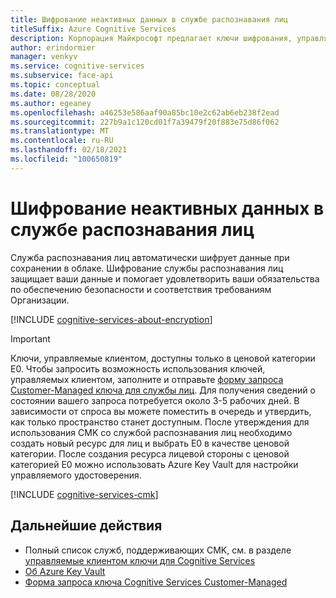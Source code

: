 ```yaml
---
title: Шифрование неактивных данных в службе распознавания лиц
titleSuffix: Azure Cognitive Services
description: Корпорация Майкрософт предлагает ключи шифрования, управляемые корпорацией Майкрософт, а также позволяет управлять Cognitive Services подписками с помощью собственных ключей, называемых управляемыми клиентом ключами (CMK). В этой статье описывается шифрование неактивных данных для лиц, а так же как включить CMK и управлять им.
author: erindormier
manager: venkyv
ms.service: cognitive-services
ms.subservice: face-api
ms.topic: conceptual
ms.date: 08/28/2020
ms.author: egeaney
ms.openlocfilehash: a46253e586aaf90a85bc10e2c62ab6eb238f2ead
ms.sourcegitcommit: 227b9a1c120cd01f7a39479f20f883e75d86f062
ms.translationtype: MT
ms.contentlocale: ru-RU
ms.lasthandoff: 02/18/2021
ms.locfileid: "100650819"
---
```

# <a name="face-service-encryption-of-data-at-rest"></a>Шифрование неактивных данных в службе распознавания лиц

Служба распознавания лиц автоматически шифрует данные при сохранении в облаке. Шифрование службы распознавания лиц защищает ваши данные и помогает удовлетворить ваши обязательства по обеспечению безопасности и соответствия требованиям Организации.

[!INCLUDE [cognitive-services-about-encryption](../includes/cognitive-services-about-encryption.md)]

> [!IMPORTANT]
> Ключи, управляемые клиентом, доступны только в ценовой категории E0. Чтобы запросить возможность использования ключей, управляемых клиентом, заполните и отправьте [форму запроса Customer-Managed ключа для службы лиц](https://aka.ms/cogsvc-cmk). Для получения сведений о состоянии вашего запроса потребуется около 3-5 рабочих дней. В зависимости от спроса вы можете поместить в очередь и утвердить, как только пространство станет доступным. После утверждения для использования CMK со службой распознавания лиц необходимо создать новый ресурс для лиц и выбрать E0 в качестве ценовой категории. После создания ресурса лицевой стороны с ценовой категорией E0 можно использовать Azure Key Vault для настройки управляемого удостоверения.

[!INCLUDE [cognitive-services-cmk](../includes/configure-customer-managed-keys.md)]

## <a name="next-steps"></a>Дальнейшие действия

* Полный список служб, поддерживающих CMK, см. в разделе [управляемые клиентом ключи для Cognitive Services](../encryption/cognitive-services-encryption-keys-portal.md)
* [Об Azure Key Vault](../../key-vault/general/overview.md)
* [Форма запроса ключа Cognitive Services Customer-Managed](https://aka.ms/cogsvc-cmk)
